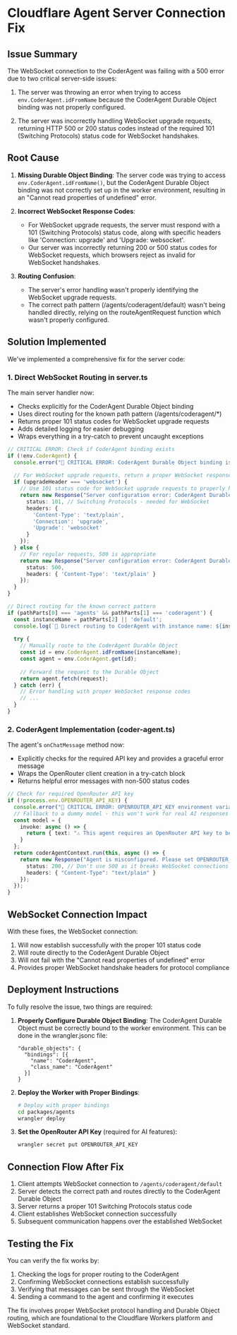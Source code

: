 # Cloudflare Agent Server Connection Fix

## Issue Summary

The WebSocket connection to the CoderAgent was failing with a 500 error due to two critical server-side issues:

1. The server was throwing an error when trying to access `env.CoderAgent.idFromName` because the CoderAgent Durable Object binding was not properly configured.

2. The server was incorrectly handling WebSocket upgrade requests, returning HTTP 500 or 200 status codes instead of the required 101 (Switching Protocols) status code for WebSocket handshakes.

## Root Cause

1. **Missing Durable Object Binding**: The server code was trying to access `env.CoderAgent.idFromName()`, but the CoderAgent Durable Object binding was not correctly set up in the worker environment, resulting in an "Cannot read properties of undefined" error.

2. **Incorrect WebSocket Response Codes**: 
   - For WebSocket upgrade requests, the server must respond with a 101 (Switching Protocols) status code, along with specific headers like 'Connection: upgrade' and 'Upgrade: websocket'.
   - Our server was incorrectly returning 200 or 500 status codes for WebSocket requests, which browsers reject as invalid for WebSocket handshakes.

3. **Routing Confusion**: 
   - The server's error handling wasn't properly identifying the WebSocket upgrade requests.
   - The correct path pattern (/agents/coderagent/default) wasn't being handled directly, relying on the routeAgentRequest function which wasn't properly configured.

## Solution Implemented

We've implemented a comprehensive fix for the server code:

### 1. Direct WebSocket Routing in server.ts

The main server handler now:
- Checks explicitly for the CoderAgent Durable Object binding
- Uses direct routing for the known path pattern (/agents/coderagent/*)
- Returns proper 101 status codes for WebSocket upgrade requests
- Adds detailed logging for easier debugging
- Wraps everything in a try-catch to prevent uncaught exceptions

```typescript
// CRITICAL ERROR: Check if CoderAgent binding exists
if (!env.CoderAgent) {
  console.error("🚨 CRITICAL ERROR: CoderAgent Durable Object binding is missing in the worker environment!");
  
  // For WebSocket upgrade requests, return a proper WebSocket response
  if (upgradeHeader === 'websocket') {
    // Use 101 status code for WebSocket upgrade requests to properly handle the handshake
    return new Response("Server configuration error: CoderAgent Durable Object binding is missing.", { 
      status: 101, // Switching Protocols - needed for WebSocket
      headers: { 
        'Content-Type': 'text/plain',
        'Connection': 'upgrade',
        'Upgrade': 'websocket'
      }
    });
  } else {
    // For regular requests, 500 is appropriate
    return new Response("Server configuration error: CoderAgent Durable Object binding is missing.", { 
      status: 500,
      headers: { 'Content-Type': 'text/plain' }
    });
  }
}

// Direct routing for the known correct pattern
if (pathParts[0] === 'agents' && pathParts[1] === 'coderagent') {
  const instanceName = pathParts[2] || 'default';
  console.log(`🎯 Direct routing to CoderAgent with instance name: ${instanceName}`);
  
  try {
    // Manually route to the CoderAgent Durable Object
    const id = env.CoderAgent.idFromName(instanceName);
    const agent = env.CoderAgent.get(id);
    
    // Forward the request to the Durable Object
    return agent.fetch(request);
  } catch (err) {
    // Error handling with proper WebSocket response codes
    // ...
  }
}
```

### 2. CoderAgent Implementation (coder-agent.ts)

The agent's `onChatMessage` method now:
- Explicitly checks for the required API key and provides a graceful error message
- Wraps the OpenRouter client creation in a try-catch block
- Returns helpful error messages with non-500 status codes

```typescript
// Check for required OpenRouter API key
if (!process.env.OPENROUTER_API_KEY) {
  console.error("🚨 CRITICAL ERROR: OPENROUTER_API_KEY environment variable is not set!");
  // Fallback to a dummy model - this won't work for real AI responses but allows connection
  const model = {
    invoke: async () => { 
      return { text: "⚠️ This agent requires an OpenRouter API key to be configured. Please contact the administrator." };
    }
  };
  return coderAgentContext.run(this, async () => {
    return new Response("Agent is misconfigured. Please set OPENROUTER_API_KEY in environment variables.", {
      status: 200, // Don't use 500 as it breaks WebSocket connections
      headers: { "Content-Type": "text/plain" }
    });
  });
}
```

## WebSocket Connection Impact

With these fixes, the WebSocket connection:
1. Will now establish successfully with the proper 101 status code
2. Will route directly to the CoderAgent Durable Object
3. Will not fail with the "Cannot read properties of undefined" error
4. Provides proper WebSocket handshake headers for protocol compliance

## Deployment Instructions

To fully resolve the issue, two things are required:

1. **Properly Configure Durable Object Binding**:
   The CoderAgent Durable Object must be correctly bound to the worker environment. This can be done in the wrangler.jsonc file:

   ```jsonc
   "durable_objects": {
     "bindings": [{
       "name": "CoderAgent",
       "class_name": "CoderAgent"
     }]
   }
   ```

2. **Deploy the Worker with Proper Bindings**:
   ```bash
   # Deploy with proper bindings
   cd packages/agents
   wrangler deploy
   ```

3. **Set the OpenRouter API Key** (required for AI features):
   ```bash  
   wrangler secret put OPENROUTER_API_KEY
   ```

## Connection Flow After Fix

1. Client attempts WebSocket connection to `/agents/coderagent/default`
2. Server detects the correct path and routes directly to the CoderAgent Durable Object 
3. Server returns a proper 101 Switching Protocols status code
4. Client establishes WebSocket connection successfully
5. Subsequent communication happens over the established WebSocket

## Testing the Fix

You can verify the fix works by:

1. Checking the logs for proper routing to the CoderAgent
2. Confirming WebSocket connections establish successfully
3. Verifying that messages can be sent through the WebSocket
4. Sending a command to the agent and confirming it executes

The fix involves proper WebSocket protocol handling and Durable Object routing, which are foundational to the Cloudflare Workers platform and WebSocket standard.